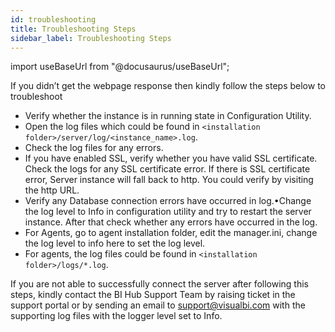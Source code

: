 ```yaml
---
id: troubleshooting
title: Troubleshooting Steps
sidebar_label: Troubleshooting Steps
---
```


import useBaseUrl from "@docusaurus/useBaseUrl";

If you didn’t get the webpage response then kindly follow the steps below to troubleshoot 

* Verify whether the instance is in running state in Configuration Utility.
* Open the log files which could be found in `<installation folder>/server/log/<instance_name>.log`.
* Check the log files for any errors.
* If you have enabled SSL, verify whether you have valid SSL certificate. Check the logs for any SSL certificate error. If there is SSL certificate error, Server instance will fall back to http. You could verify by visiting the http URL.
* Verify any Database connection errors have occurred in log.•Change the log level to Info in configuration utility and try to restart the server instance. After that check whether any errors have occurred in the log.
* For Agents, go to agent installation folder, edit the manager.ini, change the log level to info here to set the log level.
* For agents, the log files could be found in `<installation folder>/logs/*.log`.

If you are not able to successfully connect the server after following this steps, kindly contact the BI Hub Support Team by raising ticket in the support portal or by sending an email to support@visualbi.com with the supporting log files with the logger level set to Info.